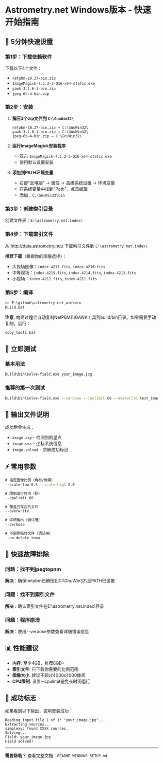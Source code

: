 # Astrometry.net Windows版本 - 快速开始指南

## 🚀 5分钟快速设置

### 第1步：下载依赖软件
下载以下4个文件：
- `netpbm-10.27-bin.zip`
- `ImageMagick-7.1.2-3-Q16-x64-static.exe`
- `gawk-3.1.6-1-bin.zip`
- `jpeg-6b-4-bin.zip`

### 第2步：安装
1. **解压3个zip文件到 `C:\GnuWin32\`**
   ```
   netpbm-10.27-bin.zip → C:\GnuWin32\
   gawk-3.1.6-1-bin.zip → C:\GnuWin32\
   jpeg-6b-4-bin.zip → C:\GnuWin32\
   ```

2. **运行ImageMagick安装程序**
   - 双击 `ImageMagick-7.1.2-3-Q16-x64-static.exe`
   - 使用默认设置安装

3. **添加到PATH环境变量**
   - 右键"此电脑" → 属性 → 高级系统设置 → 环境变量
   - 在系统变量中找到"Path"，点击编辑
   - 添加：`C:\GnuWin32\bin`

### 第3步：创建索引目录
创建文件夹：`E:\astrometry.net.index\`

### 第4步：下载索引文件
从 http://data.astrometry.net/ 下载索引文件到 `E:\astrometry.net.index\`

**推荐下载**（根据你的图像选择）：
- 大视场图像：`index-4217.fits`, `index-4216.fits`
- 中等视场：`index-4215.fits`, `index-4214.fits`, `index-4213.fits`
- 小视场：`index-4212.fits`, `index-4211.fits`

### 第5步：编译
```cmd
cd E:\github\astrometry.net_win\win
build.bat
```

**注意**: 构建过程会自动复制NetPBM和GAWK工具到build/bin目录。如果需要手动复制，运行：
```cmd
copy_tools.bat
```

## 🎯 立即测试

### 基本用法
```cmd
build\bin\solve-field.exe your_image.jpg
```

### 推荐的第一次测试
```cmd
build\bin\solve-field.exe --verbose --cpulimit 60 --overwrite test_image.jpg
```

## 📁 输出文件说明

成功后会生成：
- `image.axy` - 检测到的星点
- `image.wcs` - 坐标系统信息
- `image.solved` - 求解成功标记

## ⚡ 常用参数

```cmd
# 指定图像比例（角秒/像素）
--scale-low 0.5 --scale-high 2.0

# 限制运行时间（秒）
--cpulimit 60

# 覆盖已存在的文件
--overwrite

# 详细输出（调试用）
--verbose

# 不删除临时文件（调试用）
--no-delete-temp
```

## 🔧 快速故障排除

### 问题：找不到jpegtopnm
**解决**：确保netpbm已解压到C:\GnuWin32\且PATH已设置

### 问题：找不到索引文件
**解决**：确认索引文件在E:\astrometry.net.index\目录

### 问题：程序崩溃
**解决**：使用--verbose参数查看详细错误信息

## 📊 性能建议

- **内存**: 至少4GB，推荐8GB+
- **索引文件**: 只下载你需要的比例范围
- **图像大小**: 建议不超过4000x4000像素
- **CPU限制**: 设置--cpulimit避免长时间运行

## 🎉 成功标志

如果看到以下输出，说明安装成功：
```
Reading input file 1 of 1: "your_image.jpg"...
Extracting sources...
simplexy: found XXXX sources.
Solving...
Field: your_image.jpg
Field solved!
```

---

**需要帮助？** 查看完整文档：`README_WINDOWS_SETUP.md`
